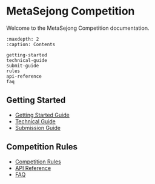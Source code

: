 # MetaSejong Competition

Welcome to the MetaSejong Competition documentation.

```{toctree}
:maxdepth: 2
:caption: Contents

getting-started
technical-guide
submit-guide
rules
api-reference
faq
```

## Getting Started

- [Getting Started Guide](getting-started.md)
- [Technical Guide](technical-guide.md)
- [Submission Guide](submit-guide.md)

## Competition Rules

- [Competition Rules](rules.md)
- [API Reference](api-reference.md)
- [FAQ](faq.md) 
